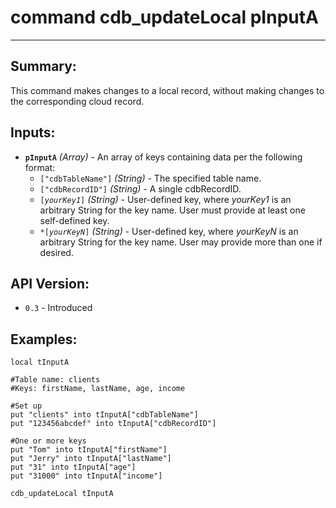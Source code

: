 # command cdb_updateLocal pInputA
---
## Summary:
This command makes changes to a local record, without making changes to the corresponding cloud record.

## Inputs:
* **`pInputA`** *(Array)* - An array of keys containing data per the following format:
    * `["cdbTableName"]` *(String)* - The specified table name.
    * `["cdbRecordID"]` *(String)* - A single cdbRecordID.
    * `[`*`yourKey1`*`]` *(String)* - User-defined key, where *yourKey1* is an arbitrary String for the key name. User must provide at least one self-defined key.
    * `*[`*`yourKeyN`*`]` *(String)* - User-defined key, where *yourKeyN* is an arbitrary String for the key name. User may provide more than one if desired.

## API Version:
* `0.3` - Introduced

## Examples:
```
local tInputA

#Table name: clients
#Keys: firstName, lastName, age, income

#Set up
put "clients" into tInputA["cdbTableName"]     
put "123456abcdef" into tInputA["cdbRecordID"]

#One or more keys
put "Tom" into tInputA["firstName"]
put "Jerry" into tInputA["lastName"]
put "31" into tInputA["age"]
put "31000" into tInputA["income"]
     
cdb_updateLocal tInputA
```